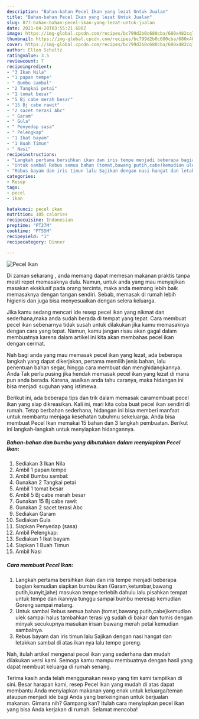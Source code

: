 ```yaml
---
description: "Bahan-bahan Pecel Ikan yang lezat Untuk Jualan"
title: "Bahan-bahan Pecel Ikan yang lezat Untuk Jualan"
slug: 877-bahan-bahan-pecel-ikan-yang-lezat-untuk-jualan
date: 2021-04-28T03:55:21.680Z
image: https://img-global.cpcdn.com/recipes/bc799d2b0c680cba/680x482cq70/pecel-ikan-foto-resep-utama.jpg
thumbnail: https://img-global.cpcdn.com/recipes/bc799d2b0c680cba/680x482cq70/pecel-ikan-foto-resep-utama.jpg
cover: https://img-global.cpcdn.com/recipes/bc799d2b0c680cba/680x482cq70/pecel-ikan-foto-resep-utama.jpg
author: Ellen Schultz
ratingvalue: 3.5
reviewcount: 7
recipeingredient:
- "3 Ikan Nila"
- "1 papan tempe"
- " Bumbu sambal"
- "2 Tangkai petai"
- "1 tomat besar"
- "5 Bj cabe merah besar"
- "15 Bj cabe rawit"
- "2 sacet terasi Abc"
- " Garam"
- " Gula"
- " Penyedap sasa"
- " Pelengkap"
- "1 Ikat bayam"
- "1 Buah Timun"
- " Nasi"
recipeinstructions:
- "Langkah pertama bersihkan ikan dan iris tempe menjadi beberapa bagian kemudian siapkan bumbu ikan (Garam,ketumbar,bawang putih,kunyit,jahe) masukan tempe terlebih dahulu lalu pisahkan tempat untuk tempe dan ikannya tunggu sampai bumbu meresap kemudian Goreng sampai matang."
- "Untuk sambal Rebus semua bahan (tomat,bawang putih,cabe)kemudian ulek sampai halus tambahkan terasi yg sudah di bakar dan tumis dengan minyak secukupnya masukan irisan bawang merah petai kemudian sambalnya."
- "Rebus bayam dan iris timun lalu Sajikan dengan nasi hangat dan letakkan sambal di atas ikan nya lalu tempe goreng."
categories:
- Resep
tags:
- pecel
- ikan

katakunci: pecel ikan 
nutrition: 105 calories
recipecuisine: Indonesian
preptime: "PT27M"
cooktime: "PT55M"
recipeyield: "1"
recipecategory: Dinner

---
```



![Pecel Ikan](https://img-global.cpcdn.com/recipes/bc799d2b0c680cba/680x482cq70/pecel-ikan-foto-resep-utama.jpg)

Di zaman  sekarang , anda memang dapat memesan makanan praktis tanpa mesti repot memasaknya dulu. Namun, untuk anda yang mau menyajikan masakan eksklusif pada orang tercinta, maka anda memang lebih baik memasaknya dengan tangan sendiri. Sebab, memasak di rumah lebih higienis dan juga bisa menyesuaikan dengan selera keluarga.

Jika kamu sedang mencari ide resep pecel ikan yang nikmat dan sederhana,maka anda sudah berada di tempat yang tepat. Cara membuat pecel ikan  sebenarnya tidak susah untuk dilakukan jika kamu memasaknya dengan cara yang tepat. Namun, kamu jangan risau akan gagal dalam membuatnya 
karena dalam artikel ini kita akan membahas pecel ikan dengan cermat.  



Nah bagi anda yang mau memasak pecel ikan yang lezat, ada beberapa langkah yang dapat dikerjakan, pertama memilih jenis bahan, lalu penentuan bahan segar, hingga cara membuat dan menghidangkannya. Anda Tak perlu pusing jika hendak memasak pecel ikan yang lezat di mana pun anda berada. Karena, asalkan anda  tahu caranya, maka hidangan ini bisa menjadi suguhan yang istimewa.

Berikut ini, ada beberapa tips dan trik dalam memasak caramembuat pecel ikan yang siap dikreasikan. Kali ini, mari kita coba buat pecel ikan sendiri di rumah. Tetap berbahan sederhana, hidangan ini bisa memberi manfaat untuk membantu menjaga kesehatan tubuhmu sekeluarga. Anda bisa membuat Pecel Ikan memakai 15 bahan dan 3 langkah pembuatan. Berikut ini langkah-langkah untuk menyiapkan hidangannya.

<!--inarticleads1-->

##### Bahan-bahan dan bumbu yang dibutuhkan dalam menyiapkan Pecel Ikan:

1. Sediakan 3 Ikan Nila
1. Ambil 1 papan tempe
1. Ambil  Bumbu sambal:
1. Gunakan 2 Tangkai petai
1. Ambil 1 tomat besar
1. Ambil 5 Bj cabe merah besar
1. Gunakan 15 Bj cabe rawit
1. Gunakan 2 sacet terasi Abc
1. Sediakan  Garam
1. Sediakan  Gula
1. Siapkan  Penyedap (sasa)
1. Ambil  Pelengkap:
1. Sediakan 1 Ikat bayam
1. Siapkan 1 Buah Timun
1. Ambil  Nasi




<!--inarticleads2-->

##### Cara membuat Pecel Ikan:

1. Langkah pertama bersihkan ikan dan iris tempe menjadi beberapa bagian kemudian siapkan bumbu ikan (Garam,ketumbar,bawang putih,kunyit,jahe) masukan tempe terlebih dahulu lalu pisahkan tempat untuk tempe dan ikannya tunggu sampai bumbu meresap kemudian Goreng sampai matang.
1. Untuk sambal Rebus semua bahan (tomat,bawang putih,cabe)kemudian ulek sampai halus tambahkan terasi yg sudah di bakar dan tumis dengan minyak secukupnya masukan irisan bawang merah petai kemudian sambalnya.
1. Rebus bayam dan iris timun lalu Sajikan dengan nasi hangat dan letakkan sambal di atas ikan nya lalu tempe goreng.




Nah, itulah artikel mengenai  pecel ikan  yang sederhana dan mudah dilakukan versi kami. Semoga kamu mampu membuatnya dengan hasil yang dapat membuat keluarga di rumah senang. 

Terima kasih anda telah menggunakan resep yang tim kami tampilkan di sini. Besar harapan kami, resep  Pecel Ikan yang mudah di atas dapat membantu Anda menyiapkan makanan yang enak untuk keluarga/teman ataupun menjadi ide bagi Anda yang berkeinginan untuk berjualan makanan. Gimana nih? Gampang kan? Itulah cara menyiapkan pecel ikan yang bisa Anda kerjakan di rumah. Selamat mencoba!

